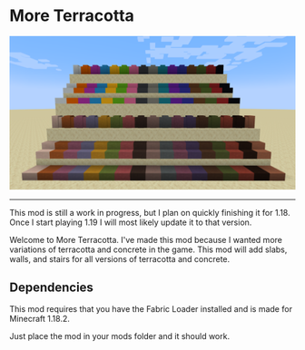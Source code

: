 # More Terracotta

![image of all blocks currently in the mod](showcase.png)

---

This mod is still a work in progress, but I plan on quickly finishing it for 1.18. 
Once I start playing 1.19 I will most likely update it to that version.

Welcome to More Terracotta. 
I've made this mod because I wanted more variations of terracotta and concrete in the game. 
This mod will add slabs, walls, and stairs for all versions of terracotta and concrete.

## Dependencies

This mod requires that you have the Fabric Loader installed and is made for Minecraft 1.18.2. 

Just place the mod in your mods folder and it should work.
